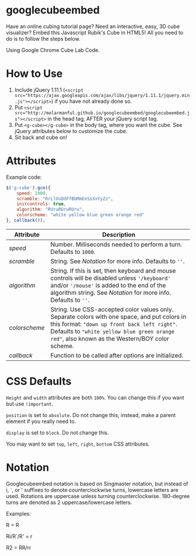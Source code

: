 googlecubeembed
==================

Have an online cubing tutorial page? Need an interactive, easy, 3D cube visualizer? Embed this Javascript Rubik's Cube in HTML5! All you need to do is to follow the steps below.

Using Google Chrome Cube Lab Code.

How to Use
==================

1. Include jQuery 1.11.1 (```<script src="https://ajax.googleapis.com/ajax/libs/jquery/1.11.1/jquery.min.js"></script>```) if you have not already done so.
2. Put ```<script src="http://molarmanful.github.io/googlecubeembed/googlecubeembed.js"></script>``` in the head tag, AFTER your jQuery script tag.
3. Put ```<g-cube></g-cube>``` in the body tag, where you want the cube. See jQuery attributes below to customize the cube.
4. Sit back and cube on!

<cube> Attributes
==================
Example code:
```javascript
$('g-cube').gce({
	speed: 1000,
	scramble: "RrLlUuDdFfBbMmEeSsXxYyZz",
	initcontrols: true,
	algorithm: "RUruRUruRUru",
	colorscheme: "white yellow blue green orange red"
}, callback());
```
| Attribute | Description |
|-----------|-------------|
| _speed_ | Number. Milliseconds needed to perform a turn. Defaults to ```1000```. |
| _scramble_ | String. See _Notation_ for more info. Defaults to ```''```. |
| _algorithm_ | String. If this is set, then keyboard and mouse controls will be disabled unless ```'/keyboard'``` and/or ```'/mouse'``` is added to the end of the algorithm string. See _Notation_ for more info. Defaults to ```''```. |
| _colorscheme_ | String. Use CSS-accepted color values only. Separate colors with one space, and put colors in this format: ```"down up front back left right"```. Defaults to ```"white yellow blue green orange red"```, also known as the Western/BOY color scheme. |
| _callback_ | Function to be called after options are initialized. |

CSS Defaults
==================
```Height``` and ```width``` attributes are both ```100%```. You can change this if you want but use ```!important```.

```position``` is set to ```absolute```. Do not change this; instead, make a parent element if you really need to.

```display``` is set to ```block```. Do not change this.

You may want to set ```top```, ```left```, ```right```, ```bottom``` CSS attributes.

Notation
===================
Googlecubeembed notation is based on Singmaster notation, but instead of i, `, or ' suffixes to denote counterclockwise turns, lowercase letters are used. Rotations are uppercase unless turning counterclockwise. 180-degree turns are denoted as 2 uppercase/lowercase letters.

Examples:

R = R

Ri/R`/R' = r

R2 = RR/rr
